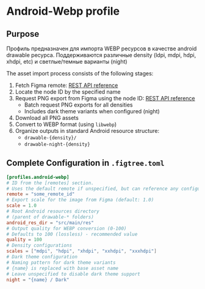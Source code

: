 # Android-Webp profile

## Purpose

Профиль предназначен для импорта WEBP ресурсов в качестве android drawable ресурса. Поддерживаются различные density (ldpi, mdpi, hdpi, xhdpi, etc) и светлые/темные варианты (night)

The asset import process consists of the following stages:
1. Fetch Figma remote: [REST API reference](https://www.figma.com/developers/api#get-file-nodes-endpoint)
1. Locate the node ID by the specified name
1. Request PNG export from Figma using the node ID: [REST API reference](https://www.figma.com/developers/api#get-images-endpoint)
    - Batch request PNG exports for all densities
    - Includes dark theme variants when configured (night)
1. Download all PNG assets
1. Convert to WEBP format (using `libwebp`)
1. Organize outputs in standard Android resource structure: 
    - `drawable-{density}/`
    - `drawable-night-{density}`

## Complete Configuration in `.figtree.toml`

```toml
[profiles.android-webp]
# ID from the [remotes] section. 
# Uses the default remote if unspecified, but can reference any configured remote
remote = "some_remote_id"
# Export scale for the image from Figma (default: 1.0)
scale = 1.0
# Root Android resources directory
# (parent of drawable-* folders)
android_res_dir = "src/main/res"
# Output quality for WEBP conversion (0-100)
# Defaults to 100 (lossless) - recommended value
quality = 100
# Density configurations
scales = ["mdpi", "hdpi", "xhdpi", "xxhdpi", "xxxhdpi"]
# Dark theme configuration 
# Naming pattern for dark theme variants
# {name} is replaced with base asset name
# Leave unspecified to disable dark theme support
night = "{name} / Dark"
```